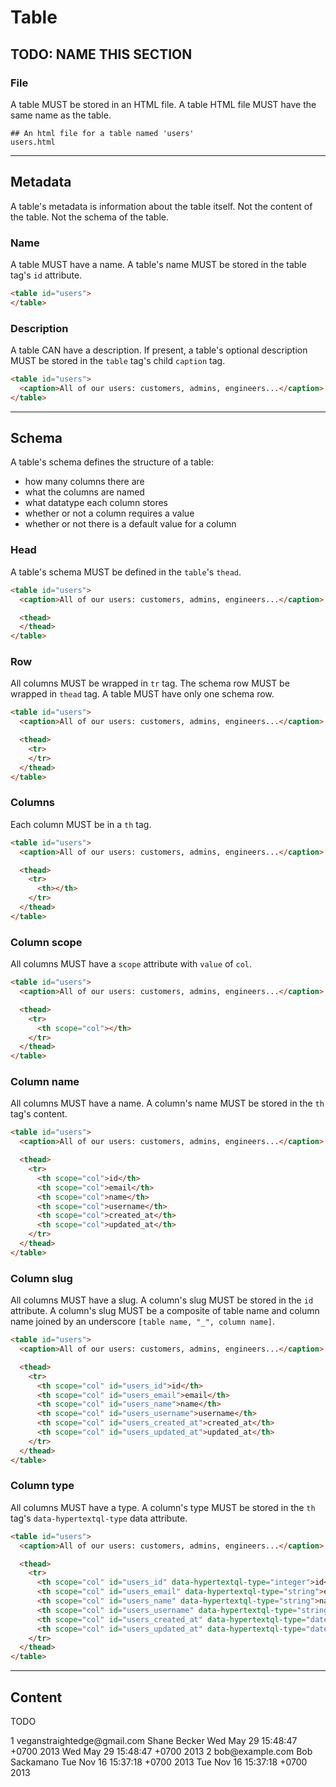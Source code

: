 # Table

## TODO: NAME THIS SECTION

### File

A table MUST be stored in an HTML file.
A table HTML file MUST have the same name as the table.

```
## An html file for a table named 'users'
users.html
```

---

## Metadata

A table's metadata is information about the table itself.
Not the content of the table. Not the schema of the table.

### Name

A table MUST have a name.
A table's name MUST be stored in the table tag's `id` attribute.

```html
<table id="users">
</table>
```

### Description

A table CAN have a description.
If present, a table's optional description MUST be stored in the `table` tag's child `caption` tag.

```html
<table id="users">
  <caption>All of our users: customers, admins, engineers...</caption>
</table>
```

---

## Schema

A table's schema defines the structure of a table:

- how many columns there are
- what the columns are named
- what datatype each column stores
- whether or not a column requires a value
- whether or not there is a default value for a column

### Head

A table's schema MUST be defined in the `table`'s `thead`.

```html
<table id="users">
  <caption>All of our users: customers, admins, engineers...</caption>

  <thead>
  </thead>
</table>
```

### Row

All columns MUST be wrapped in `tr` tag.
The schema row MUST be wrapped in `thead` tag.
A table MUST have only one schema row.

```html
<table id="users">
  <caption>All of our users: customers, admins, engineers...</caption>

  <thead>
    <tr>
    </tr>
  </thead>
</table>
```

### Columns

Each column MUST be in a `th` tag.

```html
<table id="users">
  <caption>All of our users: customers, admins, engineers...</caption>

  <thead>
    <tr>
      <th></th>
    </tr>
  </thead>
</table>
```

### Column scope

All columns MUST have a `scope` attribute with `value` of `col`.

```html
<table id="users">
  <caption>All of our users: customers, admins, engineers...</caption>

  <thead>
    <tr>
      <th scope="col"></th>
    </tr>
  </thead>
</table>
```

### Column name

All columns MUST have a name.
A column's name MUST be stored in the `th` tag's content.

```html
<table id="users">
  <caption>All of our users: customers, admins, engineers...</caption>

  <thead>
    <tr>
      <th scope="col">id</th>
      <th scope="col">email</th>
      <th scope="col">name</th>
      <th scope="col">username</th>
      <th scope="col">created_at</th>
      <th scope="col">updated_at</th>
    </tr>
  </thead>
</table>
```

### Column slug

All columns MUST have a slug.
A column's slug MUST be stored in the `id` attribute.
A column's slug MUST be a composite of table name and column name joined by an underscore `[table name, "_", column name]`.

```html
<table id="users">
  <caption>All of our users: customers, admins, engineers...</caption>

  <thead>
    <tr>
      <th scope="col" id="users_id">id</th>
      <th scope="col" id="users_email">email</th>
      <th scope="col" id="users_name">name</th>
      <th scope="col" id="users_username">username</th>
      <th scope="col" id="users_created_at">created_at</th>
      <th scope="col" id="users_updated_at">updated_at</th>
    </tr>
  </thead>
</table>
```

### Column type

All columns MUST have a type.
A column's type MUST be stored in the `th` tag's `data-hypertextql-type` data attribute.

<!-- TODO investigate HTML attributes/tags to represent types in column headers. -->

```html
<table id="users">
  <caption>All of our users: customers, admins, engineers...</caption>

  <thead>
    <tr>
      <th scope="col" id="users_id" data-hypertextql-type="integer">id</th>
      <th scope="col" id="users_email" data-hypertextql-type="string">email</th>
      <th scope="col" id="users_name" data-hypertextql-type="string">name</th>
      <th scope="col" id="users_username" data-hypertextql-type="string">username</th>
      <th scope="col" id="users_created_at" data-hypertextql-type="datetime">created_at</th>
      <th scope="col" id="users_updated_at" data-hypertextql-type="datetime">updated_at</th>
    </tr>
  </thead>
</table>
```

---

## Content

TODO

<!-- TEMP... -->
<!-- Content rows MUST be in a tr tag -->
<!-- Content rows MUST be wrapped in a tbody tag -->
<!-- Content rows MUST have the same number of column td tags as the header row has th tags -->

<tbody>
  <tr>
    <td>1</td>
    <td>veganstraightedge@gmail.com</td>
    <td>Shane Becker</td>
    <td><time datetime="2013-05-29T15:48:47+07:00">Wed May 29 15:48:47 +0700 2013</time></td>
    <td><time datetime="2013-05-29T15:48:47+07:00">Wed May 29 15:48:47 +0700 2013</time></td>
  </tr>
  <tr>
    <td>2</td>
    <td>bob@example.com</td>
    <td>Bob Sackamano</td>
    <td><time datetime="2023-11-14T16:37:18+07:00">Tue Nov 16 15:37:18 +0700 2013</time></td>
    <td><time datetime="2023-11-14T16:37:18+07:00">Tue Nov 16 15:37:18 +0700 2013</time></td>
  </tr>
</tbody>
<!-- ...TEMP -->
